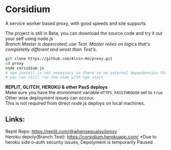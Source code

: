 # Corsidium

A service worker based proxy, with good speeds and site supports  

The project is still in Beta, you can download the source code and try it out your self using node.js  
*Branch Master is depercated, use Test. Master relies on logics that's completetly different and wrost than Test's.*  

```bash
git clone https://github.com/Alvin-He/proxy.git
cd proxy
node corsidium.js
# npm install is not necessary as there're no external dependencies that's not included with node
# you can still run the code with npm start
```

**REPLIT, GLITCH, HEROKU & other PasS deploys**   
Make sure you have the envionment variable `HTTPS_PASSTHROUGH` set to `true` Other wise deployment issues can occour.   
This is not required from direct node.js deploys on local machines.

## Links:
Replit Repo: https://replit.com/@whenxequalsy/proxy  
Heroku depoly(Branch Test): https://corsidium.herokuapp.com/ *Due to heroku side o-auth security issues, Depolyment is temporarily Paused  